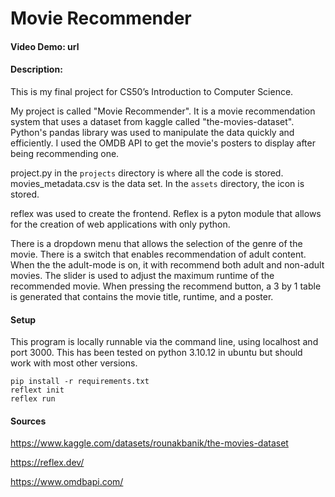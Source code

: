 # Movie Recommender
#### Video Demo:  url
#### Description:

This is my final project for CS50’s Introduction to Computer Science.

My project is called "Movie Recommender". It is a movie recommendation system that uses a dataset from kaggle called "the-movies-dataset". Python's pandas library was used to manipulate the data quickly and efficiently. I used the OMDB API to get the movie's posters to display after being recommending one.

project.py in the `projects` directory is where all the code is stored. movies_metadata.csv is the data set. In the `assets` directory, the icon is stored.

reflex was used to create the frontend. Reflex is a pyton module that allows for the creation of web applications with only python.

There is a dropdown menu that allows the selection of the genre of the movie. There is a switch that enables recommendation of adult content. When the the adult-mode is on, it with recommend both adult and non-adult movies. The slider is used to adjust the maximum runtime of the recommended movie. When pressing the recommend button, a 3 by 1 table is generated that contains the movie title, runtime, and a poster.


#### Setup

This program is locally runnable via the command line, using localhost and port 3000. This has been tested on python 3.10.12 in ubuntu but should work with most other versions.

```
pip install -r requirements.txt
reflext init
reflex run
```

#### Sources

https://www.kaggle.com/datasets/rounakbanik/the-movies-dataset

https://reflex.dev/

https://www.omdbapi.com/
